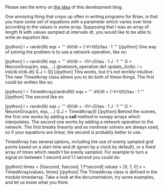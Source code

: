 <html><body><p>Please see the entry on <a href="https://briansimulator.org/2009/05/27/the-idea/">the idea</a> of this development blog.

One annoying thing that crops up often in writing programs for Brian, is that you have some set of equations with a parameter which varies over time according to the values in some array. Supposing that I was an array of length N with values sampled at intervals dt, you would like to be able to write an equation like:

[python]
I = randn(N)
eqs = '''
dV/dt = (-V+I(t))/tau : 1
'''
[/python]
One way of solving the problem is to use a network operation, like so:

[python]
I = randn(N)
eqs = '''
dV/dt = -(V+J)/tau : 1
J : 1
'''
G = NeuronGroup(m, eqs, ...)
@network_operation
def update_J(clk):
    i = int(clk.t/clk.dt)
    G.J = I[i]
[/python]
This works, but it's not terribly intuitive. The new TimedArray class allows you to do both of these things. The first could be written like so:

[python]
I = TimedArray(randn(N))
eqs = '''
dV/dt = (-V+I(t))/tau : 1
'''
[/python]
The second like so:

[python]
I = randn(N)
eqs = '''
dV/dt = -(V+J)/tau : 1
J : 1
'''
G = NeuronGroup(m, eqs, ...)
G.J = TimedArray(I)
[/python]
Behind the scenes, the first one works by adding a __call__ method to numpy arrays which interpolates. The second one works by adding a network operation to the network. The first breaks linearity and so nonlinear solvers are always used, so if your equations are linear, the second is probably better to use.

TimedArray has several options, including the use of evenly sampled grid points based on a start time and dt (given by a clock by default), or a fixed array of times which needn't be evenly sampled. For example to turn a signal on between 1 second and 1.1 second you could do:

[python]
times = [0*second, 1*second, 1.1*second]
values = [0, 1, 0]
x = TimedArray(values, times)
[/python]
The TimedArray class is defined in the module timedarray. Take a look at the documentation, try some examples, and let us know what you think.</p></body></html>
